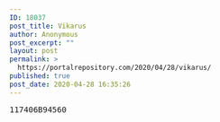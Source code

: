 ```yaml
---
ID: 18037
post_title: Vikarus
author: Anonymous
post_excerpt: ""
layout: post
permalink: >
  https://portalrepository.com/2020/04/28/vikarus/
published: true
post_date: 2020-04-28 16:35:26
---
```

<pre>117406B94560</pre>